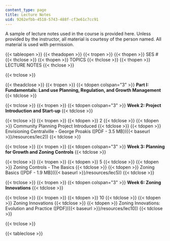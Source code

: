 ```yaml
---
content_type: page
title: Lecture Notes
uid: 9262efbb-4518-5743-488f-cf3e61c7cc91
---
```


A sample of lecture notes used in the course is provided here. Unless provided by the instructor, all material is courtesy of the person named. All material is used with permission.

{{< tableopen >}}
{{< theadopen >}}
{{< tropen >}}
{{< thopen >}}
SES #
{{< thclose >}}
{{< thopen >}}
TOPICS
{{< thclose >}}
{{< thopen >}}
LECTURE NOTES
{{< thclose >}}

{{< trclose >}}

{{< theadclose >}}
{{< tropen >}}
{{< tdopen colspan="3" >}}
**Part I: Fundamentals: Land use Planning, Regulation, and Growth Management**
{{< tdclose >}}

{{< trclose >}}
{{< tropen >}}
{{< tdopen colspan="3" >}}
**Week 2: Project Introduction and Start-up**
{{< tdclose >}}

{{< trclose >}}
{{< tropen >}}
{{< tdopen >}}
2
{{< tdclose >}}
{{< tdopen >}}
Community Planning Project Introduced
{{< tdclose >}}
{{< tdopen >}}
Envisioning Centralville - George Proakis ([PDF - 3.5 MB]({{< baseurl >}}/resources/lec2))
{{< tdclose >}}

{{< trclose >}}
{{< tropen >}}
{{< tdopen colspan="3" >}}
**Week 3: Planning for Growth and Zoning Controls**
{{< tdclose >}}

{{< trclose >}}
{{< tropen >}}
{{< tdopen >}}
5
{{< tdclose >}}
{{< tdopen >}}
Zoning Controls - The Basics
{{< tdclose >}}
{{< tdopen >}}
Zoning Basics ([PDF - 1.9 MB]({{< baseurl >}}/resources/lec5))
{{< tdclose >}}

{{< trclose >}}
{{< tropen >}}
{{< tdopen colspan="3" >}}
**Week 6: Zoning Innovations**
{{< tdclose >}}

{{< trclose >}}
{{< tropen >}}
{{< tdopen >}}
10
{{< tdclose >}}
{{< tdopen >}}
Zoning Innovations
{{< tdclose >}}
{{< tdopen >}}
Zoning Innovations: Evolution and Practice ([PDF]({{< baseurl >}}/resources/lec10))
{{< tdclose >}}

{{< trclose >}}

{{< tableclose >}}